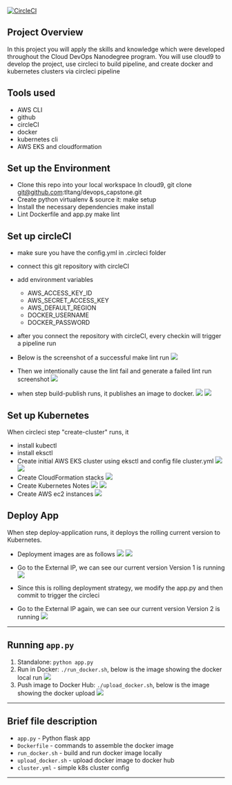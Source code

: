 [![CircleCI](https://dl.circleci.com/status-badge/img/gh/tltang/devops_capstone/tree/master.svg?style=svg)](https://dl.circleci.com/status-badge/redirect/gh/tltang/devops_capstone/tree/master)

## Project Overview

In this project you will apply the skills and knowledge which were developed throughout the Cloud DevOps Nanodegree program.
You will use cloud9 to develop the project, use circleci to build pipeline, and create docker and kubernetes clusters via circleci pipeline

## Tools used
* AWS CLI
* github
* circleCI
* docker
* kubernetes cli
* AWS EKS and cloudformation

## Set up the Environment

* Clone this repo into your local workspace
In cloud9, git clone git@github.com:tltang/devops_capstone.git
* Create python virtualenv & source it:
make setup 
* Install the necessary dependencies
make install
* Lint Dockerfile and app.py
make lint

## Set up circleCI

* make sure you have the config.yml in .circleci folder
* connect this git repository with circleCI
* add environment variables 
  * AWS_ACCESS_KEY_ID
  * AWS_SECRET_ACCESS_KEY
  * AWS_DEFAULT_REGION
  * DOCKER_USERNAME
  * DOCKER_PASSWORD

* after you connect the repository with circleCI, every checkin will trigger a pipeline run
* Below is the screenshot of a successful make lint run
  ![](images/successfullint.jpg)
* Then we intentionally cause the lint fail and generate a failed lint run screenshot
  ![](images/failed-lint.jpg)
* when step build-publish runs, it publishes an image to docker.
  ![](images/docker-1.jpg)
  ![](images/docker-2.jpg)

## Set up Kubernetes

When circleci step "create-cluster" runs, it 
* install kubectl
* install eksctl
* Create initial AWS EKS cluster using eksctl and config file cluster.yml
  ![](images/circleci-EKSCluster-creation-1.jpg)
  ![](images/circleci-EKSCluster-creation-2.jpg)
* Create CloudFormation stacks
  ![](images/circleci-CloudFormation-Stacks.jpg)
* Create Kubernetes Notes
  ![](images/Kubernetes-Nodes-1.jpg)
  ![](images/Kubernetes-Nodes-2.jpg)
* Create AWS ec2 instances
  ![](images/aws-ec2.jpg)

## Deploy App

When step deploy-application runs, it deploys the rolling current version to Kubernetes.
* Deployment images are as follows
  ![](images/circleci-deploy1.jpg)
  ![](images/circleci-deploy2.jpg)

* Go to the External IP, we can see our current version Version 1 is running
  ![](images/ExternalIP-VersionOne.jpg)

* Since this is rolling deployment strategy, we modify the app.py and then commit to trigger the circleci  
* Go to the External IP again, we can see our current version Version 2 is running
  ![](images/ExternalIP-VersionTwo.jpg)

---


## Running `app.py`

1. Standalone:  `python app.py`
2. Run in Docker:  `./run_docker.sh`, below is the image showing the docker local run
   ![](images/docker-3.jpg)
3. Push image to Docker Hub: `./upload_docker.sh`, below is the image showing the docker upload
   ![](images/docker-4.jpg)

---
## Brief file description
* `app.py` - Python flask app
* `Dockerfile` - commands to assemble the docker image
* `run_docker.sh` - build and run docker image locally
* `upload_docker.sh` - upload docker image to docker hub
* `cluster.yml` - simple k8s cluster config
---
